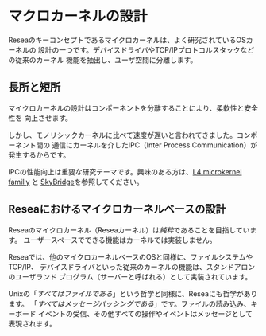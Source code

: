 # マクロカーネルの設計

Reseaのキーコンセプトであるマイクロカーネルは、よく研究されているOSカーネルの
設計の一つです。デバイスドライバやTCP/IPプロトコルスタックなどの従来のカーネル
機能を抽出し、ユーザ空間に分離します。

## 長所と短所

マイクロカーネルの設計はコンポーネントを分離することにより、柔軟性と安全性を
向上させます。

しかし、モノリシックカーネルに比べて速度が遅いと言われてきました。コンポーネント間の
通信にカーネルを介したIPC（Inter Process Communication）が発生するからです。

IPCの性能向上は重要な研究テーマです。興味のある方は、[L4 microkernel familly](https://doi.org/10.1145/2517349.2522720) と
[SkyBridge](https://doi.org/10.1145/3302424.3303946)を参照してください。

## Reseaにおけるマイクロカーネルベースの設計

Reseaのマイクロカーネル（Reseaカーネル）は*純粋*であることを目指しています。
ユーザースペースでできる機能はカーネルでは実装しません。

Reseaでは、他のマイクロカーネルベースのOSと同様に、ファイルシステムやTCP/IP、
デバイスドライバといった従来のカーネルの機能は、スタンドアロンのユーザランド
プログラム（サーバーと呼ばれる）として実装されています。

Unixの「*すべてはファイルである*」という哲学と同様に、Reseaにも哲学があります。
「*すべてはメッセージパッシングである*」です。ファイルの読み込み、キーボード
イベントの受信、その他すべての操作やイベントはメッセージとして表現されます。
